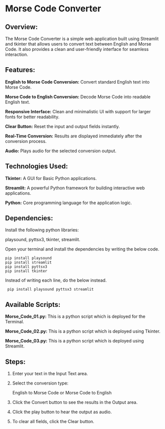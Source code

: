 # Morse Code Converter
## Overview:
The Morse Code Converter is a simple web application built using Streamlit and tkinter that allows users to convert text between English and Morse Code. It also provides a clean and user-friendly interface for seamless interaction.

## Features:
**English to Morse Code Conversion:** Convert standard English text into Morse Code.

**Morse Code to English Conversion:** Decode Morse Code into readable English text.

**Responsive Interface:** Clean and minimalistic UI with support for larger fonts for better readability.

**Clear Button:** Reset the input and output fields instantly.

**Real-Time Conversion:** Results are displayed immediately after the conversion process.

**Audio:** Plays audio for the selected conversion output.

## Technologies Used:
**Tkinter:** A GUI for Basic Python applications.

**Streamlit:** A powerful Python framework for building interactive web applications.

**Python:** Core programming language for the application logic.

## Dependencies:
Install the following python libraries:

playsound, pyttsx3, tkinter, streamlit.

Open your terminal and install the dependencies by writing the below code.
```
pip install playsound
pip install streamlit
pip install pyttsx3
pip install tkinter
```
Instead of writing each line, do the below instead.

` pip install playsound pyttsx3 streamlit`


## Available Scripts:
**Morse_Code_01.py:** This is a python script which is deployed for the Terminal.

**Morse_Code_02.py:** This is a python script which is deployed using Tkinter.

**Morse_Code_03.py:** This is a python script which is deployed using Streamlit.


## Steps:

1. Enter your text in the Input Text area.

2. Select the conversion type:

   English to Morse Code or Morse Code to English

3. Click the Convert button to see the results in the Output area.

4. Click the play button to hear the output as audio.

5. To clear all fields, click the Clear button.
